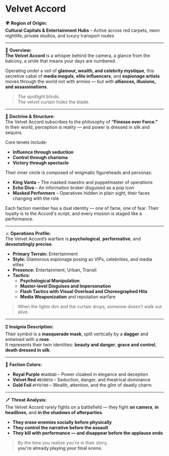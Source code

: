 # Velvet Accord

🌍 **Region of Origin:**  
**Cultural Capitals & Entertainment Hubs** – Active across red carpets, neon nightlife, private studios, and luxury transport routes

---

🎴 **Overview:**  
**The Velvet Accord** is a whisper behind the camera, a glance from the balcony, a smile that means your days are numbered.

Operating under a veil of **glamour, wealth, and celebrity mystique**, this secretive cabal of **media moguls**, **elite influencers**, and **espionage artists** moves through the world not with armies — but with **alliances, illusions, and assassinations**.

> The spotlight blinds.  
> The velvet curtain hides the blade.

---

🧠 **Doctrine & Structure:**  
The Velvet Accord subscribes to the philosophy of **“Finesse over Force.”**  
In their world, perception is reality — and power is dressed in silk and sequins.

Core tenets include:

- **Influence through seduction**  
- **Control through charisma**  
- **Victory through spectacle**

Their inner circle is composed of enigmatic figureheads and personas:

- **King Vanta** – The masked maestro and puppetmaster of operations  
- **Echo Diva** – An information broker disguised as a pop icon  
- **Masked Performers** – Operatives hidden in plain sight, their faces changing with the role

Each faction member has a dual identity — one of fame, one of fear. Their loyalty is to the Accord's script, and every mission is staged like a performance.

---

⚔️ **Operations Profile:**  
The Velvet Accord’s warfare is **psychological**, **performative**, and **devastatingly precise**.

- **Primary Terrain:** Entertainment  
- **Style:** Glamorous espionage posing as VIPs, celebrities, and media elites  
- **Presence:** Entertainment, Urban, Transit  
- **Tactics:**  
  - **Psychological Manipulation**  
  - **Master-level Disguises and Impersonation**  
  - **Flash Tactics with Visual Overload and Choreographed Hits**  
  - **Media Weaponization** and reputation warfare  

> When the lights dim and the curtain drops, someone doesn’t walk out alive.

---

🎖️ **Insignia Description:**  
Their symbol is a **masquerade mask**, split vertically by a **dagger** and entwined with a **rose**.  
It represents their twin identities: **beauty and danger**, **grace and control**, **death dressed in silk**.

---

🎨 **Faction Colors:**

- **Royal Purple** `#6A0DAD` – Power cloaked in elegance and deception  
- **Velvet Red** `#B30059` – Seduction, danger, and theatrical dominance  
- **Gold Foil** `#FFD700` – Wealth, attention, and the glint of deadly charm  

---

🗡️ **Threat Analysis:**  
The Velvet Accord rarely fights on a battlefield — they fight **on camera**, **in headlines**, and **in the shadows of afterparties**.

- **They erase enemies socially before physically**  
- **They control the narrative before the assault**  
- **They kill with performance — and disappear before the applause ends**

> By the time you realize you're in their story,  
> **you're already playing your final scene.**
